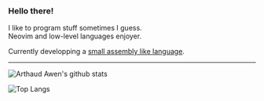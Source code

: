 ### Hello there!
I like to program stuff sometimes I guess. \
Neovim and low-level languages enjoyer.

Currently developping a [small assembly like language](https://github.com/davawen/Simple-VM).

---
![Arthaud Awen's github stats](https://github-readme-stats.vercel.app/api?username=davawen&theme=gruvbox&show_icons=true&count_private=true)

![Top Langs](https://github-readme-stats.vercel.app/api/top-langs/?username=anuraghazra&layout=compact)
